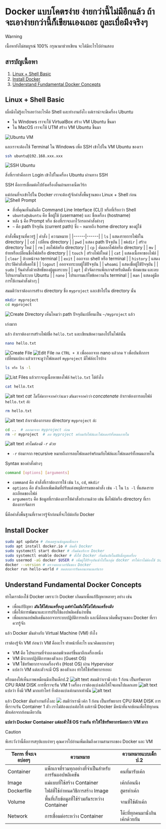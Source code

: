 # Docker แบบโคตรง่าย ง่ายกว่านี้ไม่มีอีกแล้ว ถ้าจะเอาง่ายกว่านี้ก็เขียนเองเถอะ กูละเบื่อมึงจริงๆ

> [!WARNING]
> เนื้อหายังไม่สมบูรณ์ 100% กรุณามาช่วยเขียน จะได้มีอะไรไปอ่านสอบ

## สารบัญเนื้อหา
1. [Linux + Shell Basic](#linux--shell-basic)
2. [Install Docker](#install-docker)
3. [Understand Fundamental Docker Concepts](#understand-fundamental-docker-concepts)

## Linux + Shell Basic
เผื่อมึงไม่รู้อะไรเลยว่าอะไรคือ Shell และทำงานยังไง แต่เราน่าจะมีเครื่อง Ubuntu
- ใน Windows เราจะใช้ VirtualBox สร้าง VM Ubuntu ขึ้นมา
- ใน MacOS เราจะใช้ UTM สร้าง VM Ubuntu ขึ้นมา

![Ubuntu VM](/assets/UbuntuVM.png)

และเราจะต้องใช้ Terminal ใน Windows เพื่อ SSH เข้าไปใน VM Ubuntu ของเรา

```bash
ssh ubuntu@192.168.xxx.xxx
```

![SSH Ubuntu](/assets/SSH.png)

สิ่งที่เราทำคือการ Login เข้าไปในเครื่อง Ubuntu ผ่านทาง SSH

SSH คือการเชื่อมต่อไปยังเครื่องอื่นผ่านทางเน็ตเวิร์ก

แต่ก่อนที่จะเข้าไปใน Docker เราจะต้องรู้จักคำสั่งพื้นฐานของ Linux + Shell ก่อน
![Shell Prompt](/assets/ShellPrompt.png)
- สิ่งที่คุณเห็นมันคือ Command Line Interface (CLI) หรือที่เรียกว่า Shell
- `ubuntu@ubuntu` คือ ชื่อผู้ใช้ (username) และ ชื่อเครื่อง (hostname)
- หลัง `$` คือ Prompt หรือ ช่องที่เราจะเอาไว้กรอกคำสั่งต่างๆ
- `~` คือ path ปัจจุบัน (current path) ซึ่ง `~` หมายถึง home directory ของผู้ใช้


คำสั่งพื้นฐานที่ควรรู้
| คำสั่ง | ความหมาย  |
|------|------|
| `ls` | แสดงรายการไฟล์ใน directory |
| `cd` | เปลี่ยน directory  |
| `pwd` | แสดง path ปัจจุบัน  |
| `mkdir` | สร้าง directory ใหม่  |
| `rm` | ลบไฟล์หรือ directory  |
| `cp` | คัดลอกไฟล์หรือ directory  |
| `mv` | ย้ายหรือเปลี่ยนชื่อไฟล์หรือ directory  |
| `touch` | สร้างไฟล์ใหม่  |
| `cat` | แสดงเนื้อหาของไฟล์  |
| `clear` | ล้างหน้าจอ terminal  |
| `exit` | ออกจาก shell หรือ terminal  |
| `history` | แสดงประวัติคำสั่งที่เคยใช้  |
| `logout` | ออกจากระบบผู้ใช้ปัจจุบัน  |
| `whoami` | แสดงชื่อผู้ใช้ปัจจุบัน  |
| `sudo` | รันคำสั่งด้วยสิทธิ์ของผู้ดูแลระบบ	|
| `apt` | ตัวจัดการแพ็กเกจสำหรับติดตั้ง ซ่อมแซม และลบโปรแกรมในระบบ Ubuntu  |
| `nano` | โปรแกรมแก้ไขข้อความใน terminal  |
| `man` | แสดงคู่มือการใช้งานคำสั่งต่างๆ	|

สมมติว่าเราต้องการสร้าง directory ชื่อ `myproject` และเข้าไปใน directory นั้น
```bash
mkdir myproject
cd myproject
```
![Create Directory](/assets/ex1mkdirAndCd.png)
เห็นไหมว่า path ปัจจุบันเปลี่ยนเป็น `~/myproject` แล้ว

เก่งมาก

แล้ว ถ้าเราต้องการสร้างไฟล์ชื่อ `hello.txt` และเขียนข้อความลงไปในไฟล์นั้น
```bash
nano hello.txt
```
![Create File](/assets/ex2nano.png)
![Edit File](/assets/ex3nano.png)
กด `CTRL + X` เพื่อออกจาก nano แล้วกด `Y` เพื่อบันทึกการเปลี่ยนแปลง
แล้วเราจะดูว่าโฟลเดอร์ `myproject` มีไฟล์อะไรบ้าง
```bash
ls หรือ ls -l
```
![List Files](/assets/ex4ls.png)
แล้วเราจะดูเนื้อหาของไฟล์ `hello.txt` ได้ยังไง
```bash
cat hello.txt
```
![alt text](</assets/ex5cat.png>)
*cat ไม่ได้มากจากคำว่าแมว มันมาจากคำว่า concatenate*
ถ้าเราต้องการลบไฟล์ `hello.txt` ล่ะ
```bash
rm hello.txt
```
![alt text](/assets/ex6rm.png)
ถ้าเราต้องการลบ directory `myproject` ล่ะ
```bash
cd ..  # ออกมาจาก myproject ก่อน
rm -r myproject  # ลบ myproject พร้อมกับไฟล์และโฟลเดอร์ทั้งหมดภายใน
```
![alt text](/assets/ex7rmdir.png)
*ทำไมต้องมี `-r` ด้วย*
- `-r` ย่อมาจาก recursive หมายถึงการลบโฟลเดอร์พร้อมกับไฟล์และโฟลเดอร์ทั้งหมดภายใน

Syntax ของคำสั่งต่างๆ
```bash
command [options] [arguments]
```
- `command` คือ คำสั่งที่เราต้องการใช้ เช่น `ls`, `cd`, `mkdir`
- `options` คือ ตัวเลือกเพิ่มเติมที่ปรับแต่งพฤติกรรมของคำสั่ง เช่น `-l` ใน `ls -l` ที่แสดงรายละเอียดของไฟล์
- `arguments` คือ ข้อมูลที่เราต้องการให้คำสั่งทำงานด้วย เช่น ชื่อไฟล์หรือ directory ที่เราต้องการจัดการ

นี่คือคำสั่งพื้นฐานที่เราควรรู้จักก่อนที่จะไปต่อกับ Docker

## Install Docker
```bash
sudo apt update # อัพเดตฐานข้อมูลแพ็กเกจ
sudo apt install docker.io # ติดตั้ง Docker
sudo systemctl start docker # เริ่มต้นบริการ Docker
sudo systemctl enable docker # ตั้งให้ Docker เริ่มต้นอัตโนมัติเมื่อบูตเครื่อง
sudo usermod -aG docker $USER # เพิ่มผู้ใช้ปัจจุบันเข้าไปในกลุ่ม docker ทำให้เราไม่ต้องใช้ sudo ทุกครั้งที่รันคำสั่ง docker ถ้าไม่ได้ให้เรา logout ออกจาก SSH แล้ว login ใหม่
docker --version # ตรวจสอบเวอร์ชันของ Docker
docker run hello-world # ทดสอบการรันคอนเทนเนอร์แรก
```

## Understand Fundamental Docker Concepts
ทำไมเราต้องใช้ Docker เพราะว่า Docker เกิดมาเพื่อแก้ปัญหาหลายๆ อย่าง เช่น
- เพื่อแก้ปัญหา ***มันใช้ได้บนเครื่องกู แต่ทำไมมันใช้ไม่ได้บนเครื่องมึง***
- เพื่อให้การพัฒนาและการปรับใช้แอปพลิเคชันง่ายขึ้น
- เพื่อแยกแอปพลิเคชันออกจากระบบปฏิบัติการหลัก
และนี่คือแนวคิดพื้นฐานของ Docker ที่เราควรรู้จัก

แล้ว Docker มันต่างกับ Virtual Machine (VM) ยังไง

เราต้องรู้จัก VM ก่อนว่า VM คืออะไร ทำหน้าที่อะไร
แนวคิดแบบง่ายๆ
- VM คือ โปรแกรมที่จำลองคอมพิวเตอร์ขึ้นมาอีกเครื่องหนึ่ง
- VM มีระบบปฏิบัติการของตัวเอง (Guest OS)
- VM ใช้ทรัพยากรจากเครื่องจริง (Host OS) ผ่าน Hypervisor
- แปลว่า VM แต่ละตัวจะมี OS ของตัวเอง ทำให้ใช้ทรัพยากรเยอะ

หรือมองให้เห็นภาพเหมือนมึงเป็นเด็กป.2
![alt text](assets/vmVisualization.png)
สมมติว่าเรามี เค้ก 1 ก้อน เป็นทรัพยากร CPU RAM DISK
การที่เราจะรัน VM 1 เครื่อง เราต้องแบ่งเค้กให้ไจแอนไปแดกเลย
![alt text](assets/vmVisualization2.png)
แปลว่า ยิ่งมี VM มากเท่าไหร่ ยิ่งต้องแบ่งเค้กมากเท่านั้น
![alt text](assets/vmVisualization3.png)


แล้ว Docker มันทำงานยังไงละ
![](assets/dockerVisualization.png)
สมติว่าเรามี เค้ก 1 ก้อน เป็นทรัพยากร CPU RAM DISK
การที่เราจะรัน Container 1 ตัว เราไม่ต้องแบ่งเค้กให้
แต่เรามี Docker มีหน้าที่แจกช้อนเพื่อให้ทุกคนตักเค้กจากก้อนเดียวกัน

**แปลว่า Docker Container แต่ละตัวใช้ OS ร่วมกัน ทำให้ใช้ทรัพยากรน้อยกว่า VM มาก**

> [!CAUTION]
> พึงระวังว่านี้คือการสรุปแบบง่ายๆ
> คุณควรไปอ่านเพิ่มเติมถึงความสามารถของ Docker และ VM

| Term ที่จะเจอบ่อยๆ | ความหมาย  | ความหมายแบบเด็กป.2 |
|------|------|----|
| Container | แพ็กเกจที่รวมทุกอย่างที่จำเป็นสำหรับการรันแอปพลิเคชัน | คนที่มารับเค้ก |
| Image | แม่แบบที่ใช้สร้าง Container | เค้กก้อนนึง |
| Dockerfile | ไฟล์ที่ใช้กำหนดวิธีการสร้าง Image | สูตรทำเค้ก |
| Volume | พื้นที่เก็บข้อมูลที่ใช้ร่วมกันระหว่าง Container | จานที่ใช้ตักเค้ก |
| Network | การเชื่อมต่อระหว่าง Container | โต๊ะที่ทุกคนมานั่งกินเค้กด้วยกัน |
